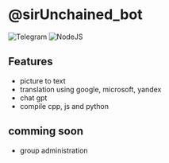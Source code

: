 
# @sirUnchained_bot

![Telegram](https://img.shields.io/badge/Telegram-2CA5E0?style=for-the-badge&logo=telegram&logoColor=white)
![NodeJS](https://img.shields.io/badge/node.js-6DA55F?style=for-the-badge&logo=node.js&logoColor=white)


## Features

- picture to text
- translation using google, microsoft, yandex
- chat gpt
- compile cpp, js and python

## comming soon
- group administration

